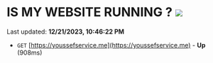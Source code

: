# IS MY WEBSITE RUNNING ? [![](https://img.shields.io/static/v1?label=Sponsor&message=%E2%9D%A4&logo=GitHub&color=%23fe8e86)](https://github.com/sponsors/<username>)

Last updated: **12/21/2023, 10:46:22 PM**

- `GET` [https://youssefservice.me](https://youssefservice.me) - **Up** (908ms)
